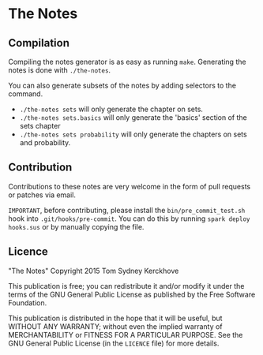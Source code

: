 # The Notes

## Compilation

Compiling the notes generator is as easy as running `make`.
Generating the notes is done with `./the-notes`.

You can also generate subsets of the notes by adding selectors to the command.

- `./the-notes sets` will only generate the chapter on sets.
- `./the-notes sets.basics` will only generate the 'basics' section of the sets chapter
- `./the-notes sets probability` will only generate the chapters on sets and probability.


## Contribution
Contributions to these notes are very welcome in the form of pull requests or patches via email.

`IMPORTANT`, before contributing, please install the `bin/pre_commit_test.sh` hook into `.git/hooks/pre-commit`. You can do this by running `spark deploy hooks.sus` or by manually copying the file.

## Licence

"The Notes"
Copyright 2015 Tom Sydney Kerckhove

This publication is free; you can redistribute it and/or modify
it under the terms of the GNU General Public License as published by
the Free Software Foundation.

This publication is distributed in the hope that it will be useful,
but WITHOUT ANY WARRANTY; without even the implied warranty of
MERCHANTABILITY or FITNESS FOR A PARTICULAR PURPOSE.  See the
GNU General Public License (in the `LICENCE` file) for more details.

